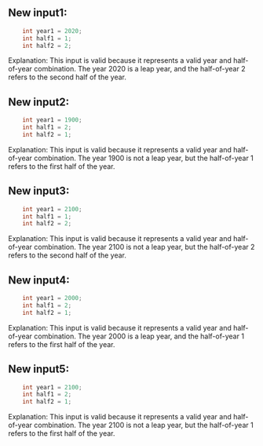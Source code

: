 ## New input1:
```java
    int year1 = 2020;
    int half1 = 1;
    int half2 = 2;
```
Explanation: This input is valid because it represents a valid year and half-of-year combination. The year 2020 is a leap year, and the half-of-year 2 refers to the second half of the year.

## New input2:
```java
    int year1 = 1900;
    int half1 = 2;
    int half2 = 1;
```
Explanation: This input is valid because it represents a valid year and half-of-year combination. The year 1900 is not a leap year, but the half-of-year 1 refers to the first half of the year.

## New input3:
```java
    int year1 = 2100;
    int half1 = 1;
    int half2 = 2;
```
Explanation: This input is valid because it represents a valid year and half-of-year combination. The year 2100 is not a leap year, but the half-of-year 2 refers to the second half of the year.

## New input4:
```java
    int year1 = 2000;
    int half1 = 2;
    int half2 = 1;
```
Explanation: This input is valid because it represents a valid year and half-of-year combination. The year 2000 is a leap year, and the half-of-year 1 refers to the first half of the year.

## New input5:
```java
    int year1 = 2100;
    int half1 = 2;
    int half2 = 1;
```
Explanation: This input is valid because it represents a valid year and half-of-year combination. The year 2100 is not a leap year, but the half-of-year 1 refers to the first half of the year.
